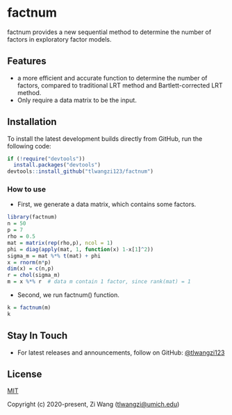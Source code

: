 # factnum

factnum provides a new sequential method to determine the number of factors in exploratory factor models.



## Features

* a more efficient and accurate function to determine the number of factors, compared to traditional LRT method and Bartlett-corrected LRT method.
* Only require a data matrix to be the input.


## Installation

To install the latest development builds directly from GitHub, run the following code:

```R
if (!require("devtools"))
  install.packages("devtools")
devtools::install_github("tlwangzi123/factnum")
```

### How to use

* First, we generate a data matrix, which contains some factors.

```R
library(factnum)
n = 50
p = 7
rho = 0.5
mat = matrix(rep(rho,p), ncol = 1)  
phi = diag(apply(mat, 1, function(x) 1-x[1]^2))
sigma_m = mat %*% t(mat) + phi
x = rnorm(n*p)
dim(x) = c(n,p)
r = chol(sigma_m)
m = x %*% r  # data m contain 1 factor, since rank(mat) = 1
```

* Second, we run factnum() function.

```R
k = factnum(m)
k
```



## Stay In Touch

- For latest releases and announcements, follow on GitHub: [@tlwangzi123](https://github.com/tlwangzi123)


## License

[MIT](http://opensource.org/licenses/MIT)

Copyright (c) 2020-present, Zi Wang (tlwangzi@umich.edu) 
